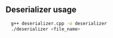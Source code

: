## Deserializer usage
```bash
  g++ deserializer.cpp -o deserializer
  ./deserializer <file_name>
```
